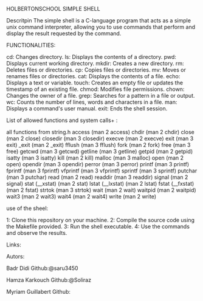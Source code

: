  HOLBERTONSCHOOL SIMPLE SHELL

Descritpin
The simple shell is a C-language program that acts as a simple unix command interpreter, allowing 
you to use commands that perform and display the result requested by the command.


FUNCTIONALITIES:

cd: Changes directory.
ls: Displays the contents of a directory.
pwd: Displays current working directory.
mkdir: Creates a new directory.
rm: Deletes files or directories.
cp: Copies files or directories.
mv: Moves or renames files or directories.
cat: Displays the contents of a file.
echo: Displays a text or variable.
touch: Creates an empty file or updates the timestamp of an existing file.
chmod: Modifies file permissions.
chown: Changes the owner of a file.
grep: Searches for a pattern in a file or output.
wc: Counts the number of lines, words and characters in a file.
man: Displays a command's user manual.
exit: Ends the shell session.

List of allowed functions and system calls+ :

all functions from string.h
access (man 2 access)
chdir (man 2 chdir)
close (man 2 close)
closedir (man 3 closedir)
execve (man 2 execve)
exit (man 3 exit)
_exit (man 2 _exit)
fflush (man 3 fflush)
fork (man 2 fork)
free (man 3 free)
getcwd (man 3 getcwd)
getline (man 3 getline)
getpid (man 2 getpid)
isatty (man 3 isatty)
kill (man 2 kill)
malloc (man 3 malloc)
open (man 2 open)
opendir (man 3 opendir)
perror (man 3 perror)
printf (man 3 printf)
fprintf (man 3 fprintf)
vfprintf (man 3 vfprintf)
sprintf (man 3 sprintf)
putchar (man 3 putchar)
read (man 2 read)
readdir (man 3 readdir)
signal (man 2 signal)
stat (__xstat) (man 2 stat)
lstat (__lxstat) (man 2 lstat)
fstat (__fxstat) (man 2 fstat)
strtok (man 3 strtok)
wait (man 2 wait)
waitpid (man 2 waitpid)
wait3 (man 2 wait3)
wait4 (man 2 wait4)
write (man 2 write)

use of the sheel:

1: Clone this repository on your machine.
2: Compile the source code using the Makefile provided.
3: Run the shell executable.
4: Use the commands and observe the results.

Links:





Autors:

Badr Didi
Github:@saru3450

Hamza Karkouch
Github:@Soliraz

Myriam Guillabert
Github:



